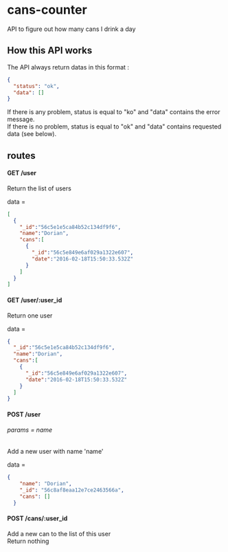 # cans-counter
API to figure out how many cans I drink a day

## How this API works
The API always return datas in this format :  
```json
{
  "status": "ok",
  "data": []
}
```
If there is any problem, status is equal to "ko" and "data" contains the error message.  
If there is no problem, status is equal to "ok" and "data" contains requested data (see below).

## routes

#### GET /user
Return the list of users

data =  
```json
[
  {
    "_id":"56c5e1e5ca84b52c134df9f6",
    "name":"Dorian",
    "cans":[
      {
        "_id":"56c5e849e6af029a1322e607",
        "date":"2016-02-18T15:50:33.532Z"
      }
    ]
  }
]
```

#### GET /user/:user_id
Return one user

data =  
```json
{
  "_id":"56c5e1e5ca84b52c134df9f6",
  "name":"Dorian",
  "cans":[
    {
      "_id":"56c5e849e6af029a1322e607",
      "date":"2016-02-18T15:50:33.532Z"
    }
  ]
}
```

#### POST /user
###### params = name
Add a new user with name 'name'

data =
```json
{
    "name": "Dorian",
    "_id": "56c8af8eaa12e7ce2463566a",
    "cans": []
  }
```

#### POST /cans/:user_id
Add a new can to the list of this user  
Return nothing
